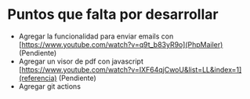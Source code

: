 # Puntos que falta por desarrollar 
- Agregar la funcionalidad para enviar emails con [https://www.youtube.com/watch?v=q9t_b83yR9o](PhpMailer) (Pendiente)
- Agregar un visor de pdf con javascript [https://www.youtube.com/watch?v=IXF64qjCwoU&list=LL&index=1](referencia) (Pendiente)
- Agregar git actions 
